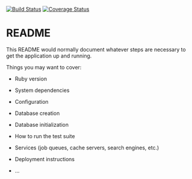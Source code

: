 [![Build Status](https://travis-ci.com/KylePham96/M_Explorer_1.svg?token=NFjozPPn5fyiwbMqVs2w&branch=master)](https://travis-ci.com/KylePham96/M_Explorer_1)  [![Coverage Status](https://coveralls.io/repos/github/KylePham96/access_dropbox/badge.svg?branch=master)](https://coveralls.io/github/KylePham96/access_dropbox?branch=master)


# README

This README would normally document whatever steps are necessary to get the
application up and running.

Things you may want to cover:

* Ruby version

* System dependencies

* Configuration

* Database creation

* Database initialization

* How to run the test suite

* Services (job queues, cache servers, search engines, etc.)

* Deployment instructions

* ...

